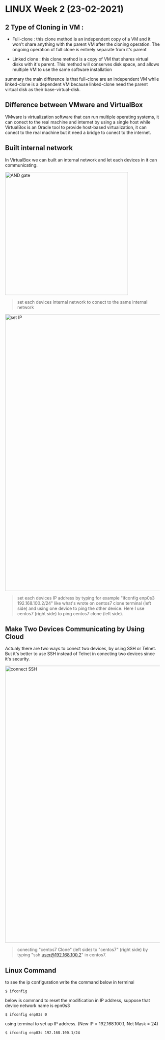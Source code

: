 # LINUX Week 2 (23-02-2021)
## 2 Type of Cloning in VM :
* Full-clone : this clone method is an independent copy of a VM and it won't share anything with the parent VM after the cloning operation. The ongoing operation of full clone is entirely separate from it's parent

* Linked clone : this clone method is a copy of VM that shares virtual disks with it's parent. This method will conserves disk space, and allows multiple VM to use the same software installation

summary the main difference is that full-clone are an independent VM while linked-clone is a dependent VM because linked-clone need the parent virtual disk as their base-virtual-disk.

## Difference between VMware and VirtualBox
VMware is virtualization software that can run multiple operating systems, it can conect to the real machine and internet by using a single host while VirtualBox is an Oracle tool to provide host-based virtualization, it can conect to the real machine but it need a bridge to conect to the internet.

## Built internal network
In VirtualBox we can built an internal network and let each devices in it can communicating.

<img src="settingInternalNet.PNG" alt="AND gate" title="AND gate" width="400" />

> set each devices internal network to conect to the same internal network

<img src="example2.jpg" alt="set IP" title="set IP" width="900" />

> set each devices IP address by typing for example "ifconfig enp0s3 192.168.100.2/24" like what's wrote on centos7 clone terminal (left side) and using one device to ping the other device. Here I use centos7 (right side) to ping centos7 clone (left side).

## Make Two Devices Communicating by Using Cloud
Actualy there are two ways to conect two devices, by using SSH or Telnet. But it's better to use SSH instead of Telnet in conecting two devices since it's security.

<img src="connectSSH.jpg" alt="connect SSH" title="connect SSH" width="900" />

> conecting "centos7 Clone" (left side) to "centos7" (right side) by typing "ssh user@192.168.100.2" in centos7.

## Linux Command
to see the ip configuration write the command below in terminal
```
$ ifconfig
```

below is command to reset the modification in IP address, suppose that device network name is epn0s3
```
$ ifconfig enp03s 0
```

using terminal to set up IP address. (New IP = 192.168.100.1, Net Mask = 24)
```
$ ifconfig enp03s 192.168.100.1/24
```
